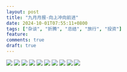 ```yaml
---
layout: post
title: "九月月报-向上冲向前进"
date: 2024-10-01T07:55:11+0800
tags: ["杂谈", "折腾", "总结", "旅行", "投资"]
feature: 
comments: true
draft: true
---
```


![](https://img.isming.me/photo/IMG_20240917_173944.jpg)
![](https://img.isming.me/photo/IMG_20240901_164507.jpg)
![](https://img.isming.me/photo/IMG_20240901_164646.jpg)
![](https://img.isming.me/photo/IMG_20240901_170210.jpg)
![](https://img.isming.me/photo/IMG_20240901_182431.jpg)
![](https://img.isming.me/photo/IMG_20240908_133414.jpg)
![](https://img.isming.me/photo/IMG_20240915_131753.jpg)
![](https://img.isming.me/photo/IMG_20240915_152544.jpg)
![](https://img.isming.me/photo/IMG_20240915_154958.jpg)
![](https://img.isming.me/photo/IMG_20240917_173814.jpg)

